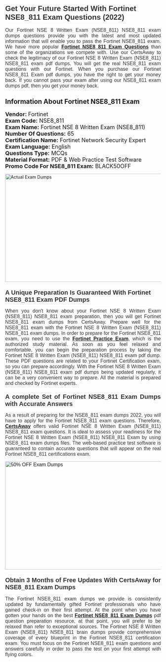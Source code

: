 <h1><span style="font-size:24px"><span style="font-family:Calibri,sans-serif"><strong><span style="background-color:white"><span style="font-family:"Verdana",sans-serif"><span style="color:#333333">Get Your Future Started With Fortinet NSE8_811 Exam Questions (2022)</span></span></span></strong></span></span></h1> <p style="text-align:justify"><span style="font-size:11pt"><span style="font-family:Calibri,sans-serif"><span style="font-size:12.0pt"><span style="background-color:white"><span style="font-family:"Verdana",sans-serif"><span style="color:#333333">Our Fortinet NSE 8 Written Exam (NSE8_811) NSE8_811 exam dumps questions provide you with the latest and most updated information that will enable you to pass the Fortinet NSE8_811 exam. We have more popular <a href="https://www.certsaway.com/fortinet/nse8_811-exam-dumps"><strong>Fortinet NSE8_811 Exam Questions</strong></a> than some of the organizations we compete with. Use our CertsAway to check the legitimacy of our Fortinet NSE 8 Written Exam (NSE8_811) NSE8_811 exam pdf dumps. You will get the real NSE8_811 exam questions with our Fortinet. When you purchase our Fortinet NSE8_811 Exam pdf dumps, you have the right to get your money back. If you cannot pass your exam after using our NSE8_811 exam dumps pdf, then you get your money back.</span></span></span></span></span></span></p> <h2 style="text-align:justify"><strong>Information About Fortinet NSE8_811 Exam</strong></h2> <p style="text-align:justify"><span style="font-size:18px"><strong>Vendor: </strong>Fortinet<br /> <strong>Exam Code:</strong> NSE8_811<br /> <strong>Exam Name:</strong> Fortinet NSE 8 Written Exam (NSE8_811)<br /> <strong>Number Of Questions:</strong> 65<br /> <strong>Certification Name:</strong> Fortinet Network Security Expert<br /> <strong>Exam Language:</strong> English<br /> <strong>Questions Type:</strong> MCQs<br /> <strong>Material Format:</strong> PDF & Web Practice Test Software<br /> <strong>Promo Code For NSE8_811 Exam:</strong> BLACK50OFF</span></p> <p style="text-align:justify"><a href="https://www.certsaway.com/fortinet/nse8_811-exam-dumps" rel="no-follow"><img alt="Actual Exam Dumps" src="https://blogger.googleusercontent.com/img/b/R29vZ2xl/AVvXsEhM7PDiBcnX1lSN-cQmq5aA7zhxn_sWcl74tkXOSfPCo3QtIY975M9XJLCwEgJ4RXKA47zmJGF6HERJJhyy2xAB8wXG6sgIARPXgzYSBnCmQcQUSzkzAw-rnNk2tBWror0N27JemDbU_7iS0jGjJohQplsk8CyGpJdZ9YktQ0Yz6f7IdzI5OZob-D4eGg/s1382/ca1.png" style="height:350px; width:750px" /></a></p> <h3><span style="font-size:20px"><strong><span style="font-family:Calibri,sans-serif"><span style="background-color:white"><span style="font-family:"Verdana",sans-serif"><span style="color:#333333">A Unique Preparation Is Guaranteed With Fortinet NSE8_811 Exam PDF Dumps</span></span></span></span></strong></span></h3> <p style="text-align:justify"><span style="font-size:11pt"><span style="font-family:Calibri,sans-serif"><span style="font-size:12.0pt"><span style="background-color:white"><span style="font-family:"Verdana",sans-serif"><span style="color:#333333">When you don't know about your Fortinet NSE 8 Written Exam (NSE8_811) NSE8_811 exam preparation, then you will get Fortinet NSE8_811 exam dumps from CertsAway. Prepare well for the NSE8_811 exam with the Fortinet NSE 8 Written Exam (NSE8_811) NSE8_811 exam dumps. In order to prepare for the Fortinet NSE8_811 exam, you need to use the <a href="https://www.certsaway.com/fortinet-questions"><strong>Fortinet Practice Exam</strong></a>, which is the authorized study material. As soon as you feel relaxed and comfortable, you can begin the preparation process by taking the Fortinet NSE 8 Written Exam (NSE8_811) NSE8_811 exam pdf dump. These PDF questions are related to your Fortinet Certification exam, so you can prepare accordingly. With the Fortinet NSE 8 Written Exam (NSE8_811) NSE8_811 exam pdf dumps being updated regularly, it can be a very convenient way to prepare. All the material is prepared and checked by Fortinet experts.</span></span></span></span></span></span></p> <h3 style="text-align:justify"><span style="font-size:20px"><span style="font-family:Calibri,sans-serif"><strong><span style="background-color:white"><span style="font-family:"Verdana",sans-serif"><span style="color:#333333">A complete Set of Fortinet NSE8_811 Exam Dumps with Accurate Answers</span></span></span></strong></span></span></h3> <p style="text-align:justify"><span style="font-size:11pt"><span style="font-family:Calibri,sans-serif"><span style="font-size:12.0pt"><span style="background-color:white"><span style="font-family:"Verdana",sans-serif"><span style="color:#333333">As a result of preparing for the NSE8_811 exam dumps 2022, you will have to apply for the Fortinet NSE8_811 exam questions. Therefore, <a href=" https://www.certsaway.com/"><strong>CertsAway</strong></a> offers valid Fortinet NSE 8 Written Exam (NSE8_811) NSE8_811 exam questions. It is ideal to assess your readiness for the Fortinet NSE 8 Written Exam (NSE8_811) NSE8_811 Exam by using NSE8_811 exam dumps files. The web-based practice test software is guaranteed to contain accurate questions that will appear on the real Fortinet NSE8_811 certifications exam.</span></span></span></span></span></span></p> <p style="text-align:justify"><span style="font-size:11pt"><span style="font-family:Calibri,sans-serif"><span style="font-size:12.0pt"><span style="background-color:white"><span style="font-family:"Verdana",sans-serif"><span style="color:#333333"><a href="https://www.certsaway.com/fortinet/nse8_811-exam-dumps" rel="no-follow"><img alt="50% OFF Exam Dumps" src="https://www.certcollections.com/uploads/content/c2.png" style="height:350px; width:750px" /></a></span></span></span></span></span></span></p> <h3 style="text-align:justify"><span style="font-size:20px"><strong><span style="font-family:Calibri,sans-serif"><span style="background-color:white"><span style="font-family:"Verdana",sans-serif"><span style="color:#333333">Obtain 3 Months of Free Updates With CertsAway for NSE8_811 Exam Dumps</span></span></span></span></strong></span></h3> <p style="text-align:justify"><span style="font-size:11pt"><span style="font-family:Calibri,sans-serif"><span style="font-size:12.0pt"><span style="background-color:white"><span style="font-family:"Verdana",sans-serif"><span style="color:#333333">The Fortinet NSE8_811 exam dumps we provide is consistently updated by fundamentally gifted Fortinet professionals who have gained check-in on their first attempt. At the point when you have gotten your hands on the best <a href="https://www.certsaway.com/fortinet/nse8_811-exam-dumps"><strong>Fortinet NSE8_811 Exam Dumps</strong></a> pdf question preparation resource, at that point, you will prefer to be relaxed than refer to exceptional sources. The Fortinet NSE 8 Written Exam (NSE8_811) NSE8_811 brain dumps provide comprehensive coverage of every blueprint in the Fortinet NSE8_811 certification exam. You must focus on the Fortinet NSE8_811 exam questions and answers carefully in order to pass the test on your first attempt with flying colors.</span></span></span></span></span></span></p>
